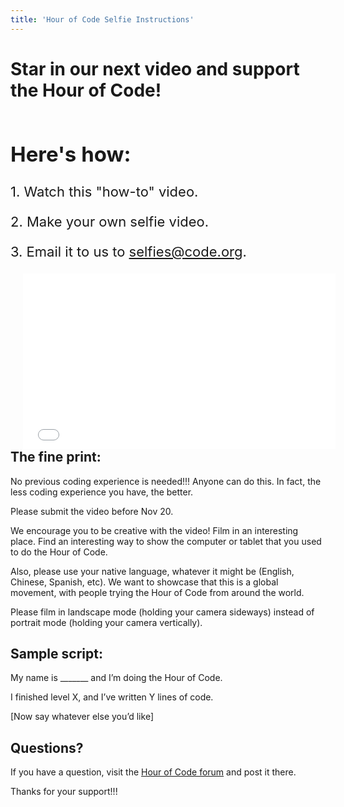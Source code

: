 ```yaml
---
title: 'Hour of Code Selfie Instructions'
---
```

# Star in our next video and support the Hour of Code!

<div style="clear:both;">
<div style="float:left; padding:0px; width:450px; font-size:22px">
<h2>Here's how:</h2>
<p>1. Watch this "how-to" video.</p>
<p>2. Make your own selfie video.</p>
<p>3. Email it to us to <a href="mailto:selfies@code.org">selfies@code.org</a>.
</div>
<div style="float:left; padding-left:20px; width:500px;">
<iframe src="//player.vimeo.com/video/79260424" width="500" height="281" frameborder="0" webkitallowfullscreen mozallowfullscreen allowfullscreen></iframe></div>
</div>
<div style="clear:both;"/>

## The fine print:
No previous coding experience is needed!!! Anyone can do this. In fact, the less coding experience you have, the better.

Please submit the video before Nov 20.

We encourage you to be creative with the video! Film in an interesting place. Find an interesting way to show the computer or tablet that you used to do the Hour of Code.

Also, please use your native language, whatever it might be (English, Chinese, Spanish, etc). We want to showcase that this is a global movement, with people trying the Hour of Code from around the world.

Please film in landscape mode (holding your camera sideways) instead of portrait mode (holding your camera vertically).

## Sample script:
My name is _______ and I’m doing the Hour of Code.

I finished level X, and I’ve written Y lines of code.

[Now say whatever else you’d like]

## Questions?
If you have a question, visit the [Hour of Code forum](http://forums.code.org/?forum=322773) and post it there.

Thanks for your support!!!